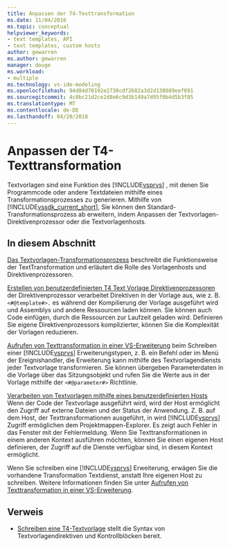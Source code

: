 ```yaml
---
title: Anpassen der T4-Texttransformation
ms.date: 11/04/2016
ms.topic: conceptual
helpviewer_keywords:
- text templates, API
- text templates, custom hosts
author: gewarren
ms.author: gewarren
manager: douge
ms.workload:
- multiple
ms.technology: vs-ide-modeling
ms.openlocfilehash: 94d04d70192e2730cdf2682a3d2d138089eef891
ms.sourcegitcommit: 4c0bc21d2ce2d8e6c9d3b149a7d95f0b4d5b3f85
ms.translationtype: MT
ms.contentlocale: de-DE
ms.lasthandoff: 04/20/2018
---
```

# <a name="customizing-t4-text-transformation"></a>Anpassen der T4-Texttransformation

Textvorlagen sind eine Funktion des [!INCLUDE[vsprvs](../code-quality/includes/vsprvs_md.md)] , mit denen Sie Programmcode oder andere Textdateien mithilfe eines Transformationsprozesses zu generieren. Mithilfe von [!INCLUDE[vssdk_current_short](../modeling/includes/vssdk_current_short_md.md)], Sie können den Standard-Transformationsprozess ab erweitern, indem Anpassen der Textvorlagen-Direktivenprozessor oder die Textvorlagenhosts.

## <a name="in-this-section"></a>In diesem Abschnitt
 [Das Textvorlagen-Transformationsprozess](../modeling/the-text-template-transformation-process.md) beschreibt die Funktionsweise der TextTransformation und erläutert die Rolle des Vorlagenhosts und Direktivenprozessoren.

 [Erstellen von benutzerdefinierten T4 Text Vorlage Direktivenprozessoren](../modeling/creating-custom-t4-text-template-directive-processors.md) der Direktivenprozessor verarbeitet Direktiven in der Vorlage aus, wie z. B. `<#@template#>.` es während der Kompilierung der Vorlage ausgeführt wird und Assemblys und andere Ressourcen laden können. Sie können auch Code einfügen, durch die Ressourcen zur Laufzeit geladen wird. Definieren Sie eigene Direktivenprozessors komplizierter, können Sie die Komplexität der Vorlagen reduzieren.

 [Aufrufen von Texttransformation in einer VS-Erweiterung](../modeling/invoking-text-transformation-in-a-vs-extension.md) beim Schreiben einer [!INCLUDE[vsprvs](../code-quality/includes/vsprvs_md.md)] Erweiterungstypen, z. B. ein Befehl oder im Menü der Ereignishandler, die Erweiterung kann mithilfe des Textvorlagendiensts jeder Textvorlage transformieren. Sie können übergeben Parameterdaten in die Vorlage über das Sitzungsobjekt und rufen Sie die Werte aus in der Vorlage mithilfe der `<#@parameter#>` Richtlinie.

 [Verarbeiten von Textvorlagen mithilfe eines benutzerdefinierten Hosts](../modeling/processing-text-templates-by-using-a-custom-host.md) Wenn der Code der Textvorlage ausgeführt wird, wird der Host ermöglicht den Zugriff auf externe Dateien und der Status der Anwendung. Z. B. auf dem Host, der Texttransformationen ausgeführt, in wird [!INCLUDE[vsprvs](../code-quality/includes/vsprvs_md.md)] Zugriff ermöglichen dem Projektmappen-Explorer. Es zeigt auch Fehler in das Fenster mit der Fehlermeldung. Wenn Sie Texttransformationen in einem anderen Kontext ausführen möchten, können Sie einen eigenen Host definieren, der Zugriff auf die Dienste verfügbar sind, in diesem Kontext ermöglicht.

 Wenn Sie schreiben eine [!INCLUDE[vsprvs](../code-quality/includes/vsprvs_md.md)] Erweiterung, erwägen Sie die vorhandene Transformation Textdienst, anstatt Ihre eigenen Host zu schreiben. Weitere Informationen finden Sie unter [Aufrufen von Texttransformation in einer VS-Erweiterung](../modeling/invoking-text-transformation-in-a-vs-extension.md).

## <a name="reference"></a>Verweis

- [Schreiben eine T4-Textvorlage](../modeling/writing-a-t4-text-template.md) stellt die Syntax von Textvorlagendirektiven und Kontrollblöcken bereit.